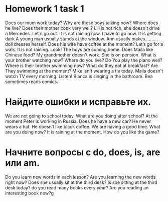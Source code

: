 # Homework 1 task 1

Does our mum work today?
Why are these boys talking now?
Where does he live?
Does their mother cook very well?
Lili is not rich, she doesn't drive a Mercedes.
Let´s go out. It is not raining now.
I have to go now. It is getting dark
A young man usually stands at the window.
Ann usually makes.......... doll dresses herself.
Does his wife have coffee at the moment?
Let’s go for a walk. It is not raining.
Look! The boys are coming home.
Does Maila like Chinese food?
My grandmother doesn't work. She is on pension.
What is your brother watching now?
Where do you live?
Do You play the piano well?
Where is their brother swimming now?
What do they  eat at breakfast?
Are They swimming at the moment?
Mike isn't wearing a tie today.
Maila doesn't watch TV every morning.
Listen! Blanca is singing in the bathroom.
Bea sometimes reads comics.

# Найдите ошибки и исправьте их.

We are not going to school today.
What are you doing after school?
At the moment Peter is working in Russia.
Does he have a new car?
He never wears a hat.
He doesn’t like black coffee.
We are having a good time.
What are you doing now?
It is raining at the moment.
How do you like the game?

# Начните вопросы с do, does, is, are или am.

Do you learn new words in each lesson?
Are you learning the new words right now?
Does she usually sit at the third desk?
Is she sitting at the third desk today?
do you read many books every year?
Are you reading an interesting book now?g
